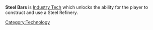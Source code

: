 **Steel Bars** is [Industry Tech](Industry_Tech.md "wikilink") which
unlocks the ability for the player to construct and use a Steel
Refinery.

[Category:Technology](Category:Technology "wikilink")